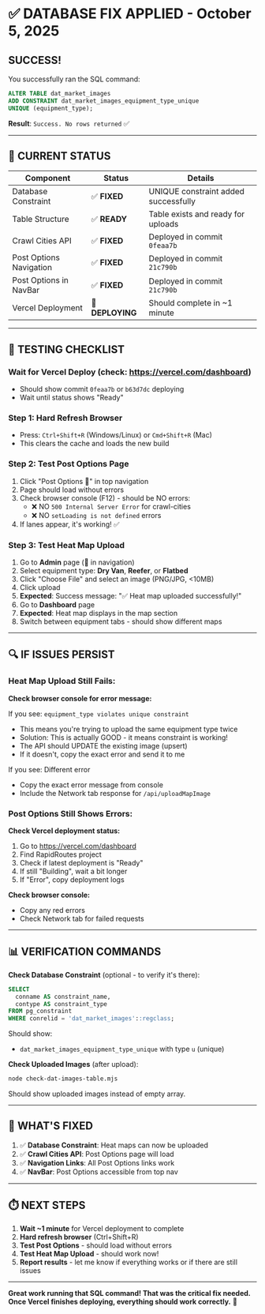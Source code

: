 # ✅ DATABASE FIX APPLIED - October 5, 2025

## **SUCCESS!** 

You successfully ran the SQL command:
```sql
ALTER TABLE dat_market_images 
ADD CONSTRAINT dat_market_images_equipment_type_unique 
UNIQUE (equipment_type);
```

**Result**: `Success. No rows returned` ✅

---

## 🎯 **CURRENT STATUS**

| Component | Status | Details |
|-----------|--------|---------|
| Database Constraint | ✅ **FIXED** | UNIQUE constraint added successfully |
| Table Structure | ✅ **READY** | Table exists and ready for uploads |
| Crawl Cities API | ✅ **FIXED** | Deployed in commit `0feaa7b` |
| Post Options Navigation | ✅ **FIXED** | Deployed in commit `21c790b` |
| Post Options in NavBar | ✅ **FIXED** | Deployed in commit `21c790b` |
| Vercel Deployment | 🔄 **DEPLOYING** | Should complete in ~1 minute |

---

## 🧪 **TESTING CHECKLIST**

### **Wait for Vercel Deploy** (check: https://vercel.com/dashboard)
- Should show commit `0feaa7b` or `b63d7dc` deploying
- Wait until status shows "Ready"

### **Step 1: Hard Refresh Browser**
- Press: `Ctrl+Shift+R` (Windows/Linux) or `Cmd+Shift+R` (Mac)
- This clears the cache and loads the new build

### **Step 2: Test Post Options Page**
1. Click "Post Options 🎯" in top navigation
2. Page should load without errors
3. Check browser console (F12) - should be NO errors:
   - ❌ NO `500 Internal Server Error` for crawl-cities
   - ❌ NO `setLoading is not defined` errors
4. If lanes appear, it's working! ✅

### **Step 3: Test Heat Map Upload**
1. Go to **Admin** page (🔧 in navigation)
2. Select equipment type: **Dry Van**, **Reefer**, or **Flatbed**
3. Click "Choose File" and select an image (PNG/JPG, <10MB)
4. Click upload
5. **Expected**: Success message: "✅ Heat map uploaded successfully!"
6. Go to **Dashboard** page
7. **Expected**: Heat map displays in the map section
8. Switch between equipment tabs - should show different maps

---

## 🔍 **IF ISSUES PERSIST**

### **Heat Map Upload Still Fails**:
**Check browser console for error message:**

If you see: `equipment_type violates unique constraint`
- This means you're trying to upload the same equipment type twice
- Solution: This is actually GOOD - it means constraint is working!
- The API should UPDATE the existing image (upsert)
- If it doesn't, copy the exact error and send it to me

If you see: Different error
- Copy the exact error message from console
- Include the Network tab response for `/api/uploadMapImage`

### **Post Options Still Shows Errors**:
**Check Vercel deployment status:**
1. Go to https://vercel.com/dashboard
2. Find RapidRoutes project
3. Check if latest deployment is "Ready"
4. If still "Building", wait a bit longer
5. If "Error", copy deployment logs

**Check browser console:**
- Copy any red errors
- Check Network tab for failed requests

---

## 📊 **VERIFICATION COMMANDS**

**Check Database Constraint** (optional - to verify it's there):
```sql
SELECT 
  conname AS constraint_name,
  contype AS constraint_type
FROM pg_constraint
WHERE conrelid = 'dat_market_images'::regclass;
```

Should show:
- `dat_market_images_equipment_type_unique` with type `u` (unique)

**Check Uploaded Images** (after upload):
```bash
node check-dat-images-table.mjs
```

Should show uploaded images instead of empty array.

---

## 🎉 **WHAT'S FIXED**

1. ✅ **Database Constraint**: Heat maps can now be uploaded
2. ✅ **Crawl Cities API**: Post Options page will load
3. ✅ **Navigation Links**: All Post Options links work
4. ✅ **NavBar**: Post Options accessible from top nav

---

## ⏱️ **NEXT STEPS**

1. **Wait ~1 minute** for Vercel deployment to complete
2. **Hard refresh browser** (Ctrl+Shift+R)
3. **Test Post Options** - should load without errors
4. **Test Heat Map Upload** - should work now!
5. **Report results** - let me know if everything works or if there are still issues

---

**Great work running that SQL command! That was the critical fix needed. Once Vercel finishes deploying, everything should work correctly.** 🚀
